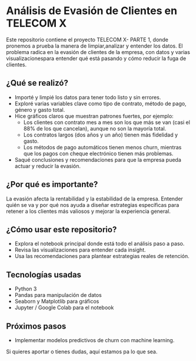 # Análisis de Evasión de Clientes en TELECOM X

Este repositorio contiene el proyecto TELECOM X- PARTE 1, donde pronemos a prueba la manera de limpiar,analizar y entender los datos. El problema radica en la evasión de clientes de la empresa, con datos y varias visualizacionespara entender qué está pasando y cómo reducir la fuga de clientes.


## ¿Qué se realizó?

- Importé y limpié los datos para tener todo listo y sin errores.  
- Exploré varias variables clave como tipo de contrato, método de pago, género y gasto total.  
- Hice gráficos claros que muestran patrones fuertes, por ejemplo:  
  - Los clientes con contrato mes a mes son los que más se van (casi el 88% de los que cancelan), aunque no son la mayoría total.  
  - Los contratos largos (dos años y un año) tienen más fidelidad y gasto.  
  - Los métodos de pago automáticos tienen menos churn, mientras que los pagos con cheque electrónico tienen más problemas.  
- Saqué conclusiones y recomendaciones para que la empresa pueda actuar y reducir la evasión.  


## ¿Por qué es importante?

La evasión afecta la rentabilidad y la estabilidad de la empresa. Entender quién se va y por qué nos ayuda a diseñar estrategias específicas para retener a los clientes más valiosos y mejorar la experiencia general.


## ¿Cómo usar este repositorio?

- Explora el notebook principal donde está todo el análisis paso a paso.  
- Revisa las visualizaciones para entender cada insight.  
- Usa las recomendaciones para plantear estrategias reales de retención.  


## Tecnologías usadas

- Python 3  
- Pandas para manipulación de datos  
- Seaborn y Matplotlib para gráficos  
- Jupyter / Google Colab para el notebook  


## Próximos pasos

- Implementar modelos predictivos de churn con machine learning.  


Si quieres aportar o tienes dudas, aquí estamos pa lo que sea. 
